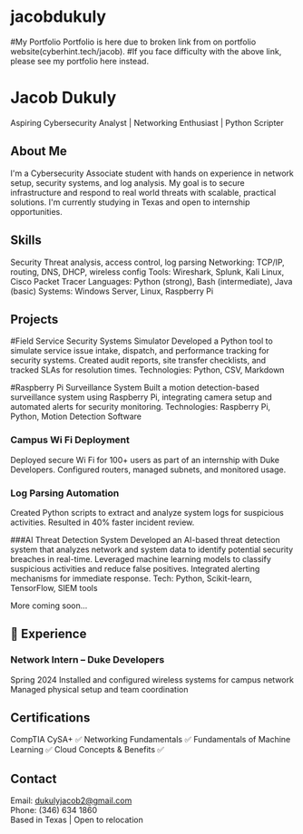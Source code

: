 # jacobdukuly
#My Portfolio
Portfolio is here due to broken link from on portfolio website(cyberhint.tech/jacob).
#If you face difficulty with the above link, please see my portfolio here instead. 

#  Jacob Dukuly

Aspiring Cybersecurity Analyst | Networking Enthusiast | Python Scripter



##  About Me
I'm a Cybersecurity Associate student with hands on experience in network setup, security systems, and log analysis. My goal is to secure infrastructure and respond to real world threats with scalable, practical solutions. I'm currently studying in Texas and open to internship opportunities.

   

##  Skills
  Security Threat analysis, access control, log parsing
  Networking: TCP/IP, routing, DNS, DHCP, wireless config
  Tools: Wireshark, Splunk, Kali Linux, Cisco Packet Tracer
  Languages: Python (strong), Bash (intermediate), Java (basic)
  Systems: Windows Server, Linux, Raspberry Pi

  

##  Projects



#Field Service Security Systems Simulator
Developed a Python tool to simulate service issue intake, dispatch, and performance tracking for security systems. Created audit reports, site transfer checklists, and tracked SLAs for resolution times.
Technologies: Python, CSV, Markdown

#Raspberry Pi Surveillance System
Built a motion detection-based surveillance system using Raspberry Pi, integrating camera setup and automated alerts for security monitoring.
Technologies: Raspberry Pi, Python, Motion Detection Software

### Campus Wi Fi Deployment
  Deployed secure Wi Fi for 100+ users as part of an internship with Duke Developers.
  Configured routers, managed subnets, and monitored usage.

###  Log Parsing Automation
  Created Python scripts to extract and analyze system logs for suspicious activities.
  Resulted in 40% faster incident review.
  
###AI Threat Detection System
Developed an AI-based threat detection system that analyzes network and system data to identify potential security breaches in real-time. Leveraged machine learning models to classify suspicious activities and reduce false positives. Integrated alerting mechanisms for immediate response.
Tech: Python, Scikit-learn, TensorFlow, SIEM tools


More coming soon...

   

## 🔹 Experience

###  Network Intern – Duke Developers
Spring 2024
  Installed and configured wireless systems for campus network
  Managed physical setup and team coordination

   

## Certifications
  CompTIA CySA+ ✅
  Networking Fundamentals ✅
  Fundamentals of Machine Learning ✅
  Cloud Concepts & Benefits ✅

   

##  Contact
 Email: dukulyjacob2@gmail.com  
 Phone: (346) 634 1860  
 Based in Texas | Open to relocation

